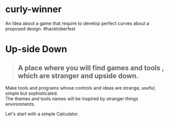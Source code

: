 # curly-winner
An Idea about a game that require to develop perfect curves about a proposed design. #hacktoberfest

# Up-side Down
> ## A place where you will find games and tools , which are stranger and upside down.

Make tools and programs whose controls and ideas are strange, useful, simple but sophisticated.     
The themes and tools names will be inspired by stranger things environments.

Let's start with a simple Calculator.

